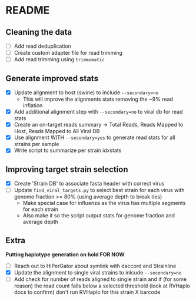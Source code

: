 # README

## Cleaning the data

- [ ] Add read deduplication
- [ ] Create custom adapter file for read trimming
- [ ] Add read trimming using `trimmomatic`

## Generate improved stats

- [x] Update alignment to host (swine) to include `--secondary=no`
  - This will improve the alignments stats removing the ~9% read inflation
- [x] Add additional alignment step with `--secondary=no` to viral db for read stats
- [x] Create an on-target reads summary -> Total Reads, Reads Mapped to Host, Reads Mapped to All Viral DB
- [x] Use alignment WITH `--secondary=yes` to generate read stats for all strains per sample
- [x] Write script to summarize per strain idxstats

## Improving target strain selection

- [x] Create 'Strain DB' to associate fasta header with correct virus
- [ ] Update `find_viral_targets.py` to select best strain for each virus with genome fraction >= 80% (using average depth to break ties)
  - Make special case for influenza as the virus has multiple segments for each strain
  - Also make it so the script output stats for genome fraction and average depth

## Extra

**Putting haplotype generation on hold FOR NOW**

- [ ] Reach out to HiPerGator about symlink with daccord and Strainline
- [x] Update the alignment to single viral strains to inlcude `--secondary=no`
- [ ] Add check for number of reads aligned to single strain and if (for some reason) the read count falls below a selected threshold (look at RVHaplo docs to confirm) don't run RVHaplo for this strain X barcode